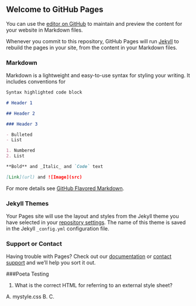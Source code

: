 ## Welcome to GitHub Pages

You can use the [editor on GitHub](https://github.com/dohongsang/about-me/edit/gh-pages/index.md) to maintain and preview the content for your website in Markdown files.

Whenever you commit to this repository, GitHub Pages will run [Jekyll](https://jekyllrb.com/) to rebuild the pages in your site, from the content in your Markdown files.

### Markdown

Markdown is a lightweight and easy-to-use syntax for styling your writing. It includes conventions for

```markdown
Syntax highlighted code block

# Header 1

## Header 2

### Header 3

- Bulleted
- List

1. Numbered
2. List

**Bold** and _Italic_ and `Code` text

[Link](url) and ![Image](src)
```

For more details see [GitHub Flavored Markdown](https://guides.github.com/features/mastering-markdown/).

### Jekyll Themes

Your Pages site will use the layout and styles from the Jekyll theme you have selected in your [repository settings](https://github.com/dohongsang/about-me/settings). The name of this theme is saved in the Jekyll `_config.yml` configuration file.

### Support or Contact

Having trouble with Pages? Check out our [documentation](https://docs.github.com/categories/github-pages-basics/) or [contact support](https://github.com/contact) and we’ll help you sort it out.

###Poeta Testing

1. What is the correct HTML for referring to an external style sheet?

A. <stylesheet>mystyle.css</stylesheet>
B. <link rel="stylesheet" type="text/css" href="mystyle.css">
C. <style src="mystyle.css">

```markdown
Result: B
```

2. What is the correct JavaScript syntax for opening a new window called "w2" ?

A. w2 = window.open("http://www.w3schools.com");
B. w2 = window.new("http://www.w3schools.com");

```markdown
Result: A
```

3. How can you detect the client's browser name?

A. navigator.appName
B. browser.name
C. client.navName

```markdown
Result: A
```

4. The HTML <canvas> element is used to:

A. draw graphics
B. create draggable elements
C. manipulate data in MySQL
D. display database records

```markdown
Result: A
```

5. What is the difference between == and === ?

A. == is the strict equality operator and === is the abstract equality operator
B. The === operator will compare for equality after doing any necessary type conversions
C. Both a and b are correct
D. Both a and b are incorrect

```markdown
Result: D
```

6. What is the result of the below code?

```
function Person(name) {
 this.name = name;
}
var person = Person('Your Name');
console.log(person.name);
```

*A. undefined
*B. Person { name: "Your Name" }
*C. "Your Name"
*D. Uncaught TypeError: Cannot read property 'name' of undefined

```markdown
Result: D
```

